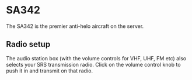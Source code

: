 # SA342

The SA342 is the premier anti-helo aircraft on the server.

## Radio setup

The audio station box (with the volume controls for VHF, UHF, FM etc) also selects your SRS transmission radio. Click on the volume control knob to push it in and transmit on that radio.